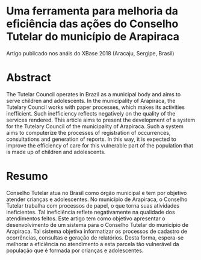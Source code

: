 # Uma ferramenta para melhoria da eficiência das ações do Conselho Tutelar do município de Arapiraca
Artigo publicado nos anáis do XBase 2018 (Aracaju, Sergipe, Brasil)

# Abstract
The Tutelar Council operates in Brazil as a municipal body and aims to serve children and adolescents. In the municipality of Arapiraca, the Tutelary Council works with paper processes, which makes its activities inefficient. Such inefficiency reflects negatively on the quality of the services rendered. This article aims to present the development of a system for the Tutelary Council of the municipality of Arapiraca. Such a system aims to computerize the processes of registration of occurrences, consultations and generation of reports. In this way, it is expected to improve the efficiency of care for this vulnerable part of the population that is made up of children and adolescents.

    
# Resumo
Conselho Tutelar atua no Brasil como órgão municipal e tem por objetivo atender crianças e adolescentes. No município de Arapiraca, o Conselho Tutelar trabalha com processos de papel, o que torna suas atividades ineficientes. Tal ineficiência reflete negativamente na qualidade dos atendimentos feitos. Este artigo tem como objetivo apresentar o desenvolvimento de um sistema para o Conselho Tutelar do município de Arapiraca. Tal sistema objetiva informatizar os processos de cadastro de ocorrências, consultas e geração de relatórios. Desta forma, espera-se melhorar a eficiência no atendimento a esta parcela tão vulnerável da população que é formada por crianças e adolescentes.
